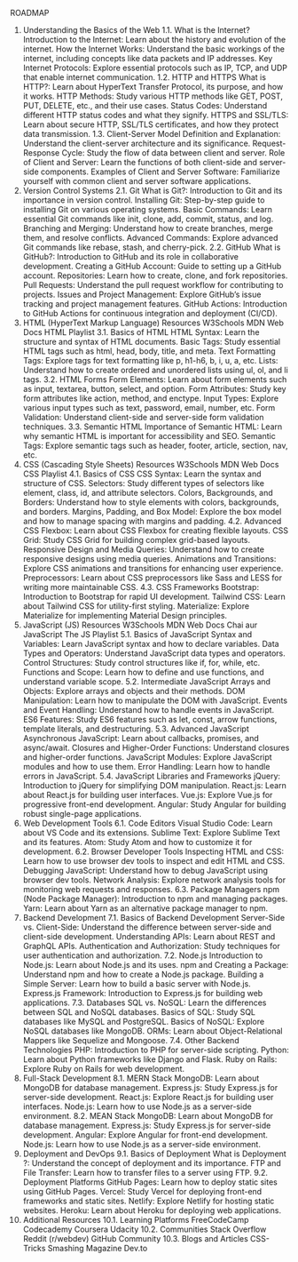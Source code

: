 ROADMAP
1. Understanding the Basics of the Web
1.1. What is the Internet?
Introduction to the Internet: Learn about the history and evolution of the internet.
How the Internet Works: Understand the basic workings of the internet, including concepts like data packets and IP addresses.
Key Internet Protocols: Explore essential protocols such as IP, TCP, and UDP that enable internet communication.
1.2. HTTP and HTTPS
What is HTTP?: Learn about HyperText Transfer Protocol, its purpose, and how it works.
HTTP Methods: Study various HTTP methods like GET, POST, PUT, DELETE, etc., and their use cases.
Status Codes: Understand different HTTP status codes and what they signify.
HTTPS and SSL/TLS: Learn about secure HTTP, SSL/TLS certificates, and how they protect data transmission.
1.3. Client-Server Model
Definition and Explanation: Understand the client-server architecture and its significance.
Request-Response Cycle: Study the flow of data between client and server.
Role of Client and Server: Learn the functions of both client-side and server-side components.
Examples of Client and Server Software: Familiarize yourself with common client and server software applications.
2. Version Control Systems
2.1. Git
What is Git?: Introduction to Git and its importance in version control.
Installing Git: Step-by-step guide to installing Git on various operating systems.
Basic Commands: Learn essential Git commands like init, clone, add, commit, status, and log.
Branching and Merging: Understand how to create branches, merge them, and resolve conflicts.
Advanced Commands: Explore advanced Git commands like rebase, stash, and cherry-pick.
2.2. GitHub
What is GitHub?: Introduction to GitHub and its role in collaborative development.
Creating a GitHub Account: Guide to setting up a GitHub account.
Repositories: Learn how to create, clone, and fork repositories.
Pull Requests: Understand the pull request workflow for contributing to projects.
Issues and Project Management: Explore GitHub’s issue tracking and project management features.
GitHub Actions: Introduction to GitHub Actions for continuous integration and deployment (CI/CD).
3. HTML (HyperText Markup Language)
Resources
W3Schools
MDN Web Docs
HTML Playlist
3.1. Basics of HTML
HTML Syntax: Learn the structure and syntax of HTML documents.
Basic Tags: Study essential HTML tags such as html, head, body, title, and meta.
Text Formatting Tags: Explore tags for text formatting like p, h1-h6, b, i, u, a, etc.
Lists: Understand how to create ordered and unordered lists using ul, ol, and li tags.
3.2. HTML Forms
Form Elements: Learn about form elements such as input, textarea, button, select, and option.
Form Attributes: Study key form attributes like action, method, and enctype.
Input Types: Explore various input types such as text, password, email, number, etc.
Form Validation: Understand client-side and server-side form validation techniques.
3.3. Semantic HTML
Importance of Semantic HTML: Learn why semantic HTML is important for accessibility and SEO.
Semantic Tags: Explore semantic tags such as header, footer, article, section, nav, etc.
4. CSS (Cascading Style Sheets)
Resources
W3Schools
MDN Web Docs
CSS Playlist
4.1. Basics of CSS
CSS Syntax: Learn the syntax and structure of CSS.
Selectors: Study different types of selectors like element, class, id, and attribute selectors.
Colors, Backgrounds, and Borders: Understand how to style elements with colors, backgrounds, and borders.
Margins, Padding, and Box Model: Explore the box model and how to manage spacing with margins and padding.
4.2. Advanced CSS
Flexbox: Learn about CSS Flexbox for creating flexible layouts.
CSS Grid: Study CSS Grid for building complex grid-based layouts.
Responsive Design and Media Queries: Understand how to create responsive designs using media queries.
Animations and Transitions: Explore CSS animations and transitions for enhancing user experience.
Preprocessors: Learn about CSS preprocessors like Sass and LESS for writing more maintainable CSS.
4.3. CSS Frameworks
Bootstrap: Introduction to Bootstrap for rapid UI development.
Tailwind CSS: Learn about Tailwind CSS for utility-first styling.
Materialize: Explore Materialize for implementing Material Design principles.
5. JavaScript (JS)
Resources
W3Schools
MDN Web Docs
Chai aur JavaScript
The JS Playlist
5.1. Basics of JavaScript
Syntax and Variables: Learn JavaScript syntax and how to declare variables.
Data Types and Operators: Understand JavaScript data types and operators.
Control Structures: Study control structures like if, for, while, etc.
Functions and Scope: Learn how to define and use functions, and understand variable scope.
5.2. Intermediate JavaScript
Arrays and Objects: Explore arrays and objects and their methods.
DOM Manipulation: Learn how to manipulate the DOM with JavaScript.
Events and Event Handling: Understand how to handle events in JavaScript.
ES6 Features: Study ES6 features such as let, const, arrow functions, template literals, and destructuring.
5.3. Advanced JavaScript
Asynchronous JavaScript: Learn about callbacks, promises, and async/await.
Closures and Higher-Order Functions: Understand closures and higher-order functions.
JavaScript Modules: Explore JavaScript modules and how to use them.
Error Handling: Learn how to handle errors in JavaScript.
5.4. JavaScript Libraries and Frameworks
jQuery: Introduction to jQuery for simplifying DOM manipulation.
React.js: Learn about React.js for building user interfaces.
Vue.js: Explore Vue.js for progressive front-end development.
Angular: Study Angular for building robust single-page applications.
6. Web Development Tools
6.1. Code Editors
Visual Studio Code: Learn about VS Code and its extensions.
Sublime Text: Explore Sublime Text and its features.
Atom: Study Atom and how to customize it for development.
6.2. Browser Developer Tools
Inspecting HTML and CSS: Learn how to use browser dev tools to inspect and edit HTML and CSS.
Debugging JavaScript: Understand how to debug JavaScript using browser dev tools.
Network Analysis: Explore network analysis tools for monitoring web requests and responses.
6.3. Package Managers
npm (Node Package Manager): Introduction to npm and managing packages.
Yarn: Learn about Yarn as an alternative package manager to npm.
7. Backend Development
7.1. Basics of Backend Development
Server-Side vs. Client-Side: Understand the difference between server-side and client-side development.
Understanding APIs: Learn about REST and GraphQL APIs.
Authentication and Authorization: Study techniques for user authentication and authorization.
7.2. Node.js
Introduction to Node.js: Learn about Node.js and its uses.
npm and Creating a Package: Understand npm and how to create a Node.js package.
Building a Simple Server: Learn how to build a basic server with Node.js.
Express.js Framework: Introduction to Express.js for building web applications.
7.3. Databases
SQL vs. NoSQL: Learn the differences between SQL and NoSQL databases.
Basics of SQL: Study SQL databases like MySQL and PostgreSQL.
Basics of NoSQL: Explore NoSQL databases like MongoDB.
ORMs: Learn about Object-Relational Mappers like Sequelize and Mongoose.
7.4. Other Backend Technologies
PHP: Introduction to PHP for server-side scripting.
Python: Learn about Python frameworks like Django and Flask.
Ruby on Rails: Explore Ruby on Rails for web development.
8. Full-Stack Development
8.1. MERN Stack
MongoDB: Learn about MongoDB for database management.
Express.js: Study Express.js for server-side development.
React.js: Explore React.js for building user interfaces.
Node.js: Learn how to use Node.js as a server-side environment.
8.2. MEAN Stack
MongoDB: Learn about MongoDB for database management.
Express.js: Study Express.js for server-side development.
Angular: Explore Angular for front-end development.
Node.js: Learn how to use Node.js as a server-side environment.
9. Deployment and DevOps
9.1. Basics of Deployment
What is Deployment ?: Understand the concept of deployment and its importance.
FTP and File Transfer: Learn how to transfer files to a server using FTP.
9.2. Deployment Platforms
GitHub Pages: Learn how to deploy static sites using GitHub Pages.
Vercel: Study Vercel for deploying front-end frameworks and static sites.
Netlify: Explore Netlify for hosting static websites.
Heroku: Learn about Heroku for deploying web applications.
10. Additional Resources
10.1. Learning Platforms
FreeCodeCamp
Codecademy
Coursera
Udacity
10.2. Communities
Stack Overflow
Reddit (r/webdev)
GitHub Community
10.3. Blogs and Articles
CSS-Tricks
Smashing Magazine
Dev.to
